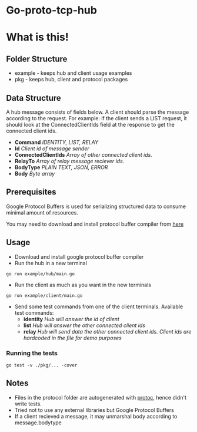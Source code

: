 # Go-proto-tcp-hub

What is this!
============

## Folder Structure

- example - keeps hub and client usage examples
- pkg - keeps hub, client and protocol packages

## Data Structure

A hub message consists of fields below. A client should parse the message according to the request. For example: if the client sends a LIST request, it should look at the ConnectedClientIds field at the response to get the connected client ids.

- **Command** _IDENTITY, LIST, RELAY_
- **Id** _Client id of message sender_
- **ConnectedClientIds** _Array of other connected client ids._
- **RelayTo** _Array of relay message reciever ids._
- **BodyType** _PLAIN TEXT, JSON, ERROR_
- **Body** _Byte array_

## Prerequisites

Google Protocol Buffers is used for serializing structured data to consume minimal amount of resources.

You may need to download and install protocol buffer compiler from [here](https://github.com/protocolbuffers/protobuf)

## Usage

- Download and install google protocol buffer compiler
- Run the hub in a new terminal

```
go run example/hub/main.go
```

- Run the client as much as you want in the new terminals

```
go run example/client/main.go
```

- Send some test commands from one of the client terminals. Available test commands:
  - **identity** _Hub will answer the id of client_
  - **list** _Hub will answer the other connected client ids_
  - **relay** _Hub will send data the other connected client ids. Client ids are hardcoded in the file for demo purposes_

### Running the tests

```
go test -v ./pkg/... -cover
```

## Notes

- Files in the protocol folder are autogenerated with [protoc](https://github.com/golang/protobuf/tree/master/protoc-gen-go), hence didn't write tests.
- Tried not to use any external libraries but Google Protocol Buffers
- If a client recieved a message, it may unmarshal body according to message.bodytype
